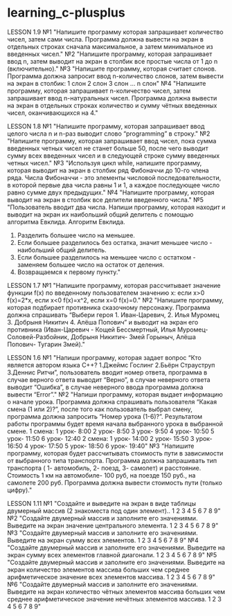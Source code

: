 # learning_c-plusplus

LESSON 1.9
№1 "Напишите программу которая запрашивает количество чисел, затем сами числа. Программа должна вывести на экран в отдельных строках сначала максимальное, а затем минимальное из введенных чисел."
№2 "Напишите программу, которая запрашивает ввод n, затем выводит на экран в столбик все простые числа от 1 до n (включительно)."
№3 "Напишите программу, которая считает слонов. Программа должна запросит ввод n-количество слонов, затем вывести на экран в столбик:
1 слон
2 слон
3 слон
…
n слон"
№4 "Напишите программу, которая запрашивает n-количество чисел, затем запрашивает ввод n-натуральных чисел.
Программа должна вывести на экран в отдельных строках количество и сумму чётных введенных чисел, оканчивающихся на 4."

LESSON 1.8
№1 "Напишите программу, которая запрашивает ввод целого числа n и n-раз выводит слово “programming” в строку."
№2 "Напишите программу, которая запрашивает ввод чисел, пока сумма введенных четных чисел не станет больше 50, после чего выводит сумму всех введенных чисел и в следующей строке сумму введенных четных чисел."
№3 "Используя цикл while, напишите программу, которая выводит на экран в столбик ряд Фибоначчи до 10-го члена ряда.
Числа Фибоначчи - это элементы числовой последовательности, в которой первые два числа равны 1 и 1, а каждое последующее число равно сумме двух предыдущих."
№4 "Напишите программу, которая выводит на экран в столбик все делители введенного числа."
№5 "Пользователь вводит два числа. Напиши программу, которая находит и выводит
на экран их наибольший общий делитель с помощью алгоритма Евклида.
Алгоритм Евклида.
1) Разделить большее число на меньшее.
2) Если большее разделилось без остатка, значит меньшее число - наибольший общий делитель.
3) Если большее разделилось на меньшее число с остатком - заменяем большее число на остаток от деления.
4) Возвращаемся к первому пункту."

LESSON 1.7
№1 "Напишите программу, которая рассчитывает значение функции f(x) по введенному пользователем значению x: если x>0 f(x)=2*x, если x<0 f(x)=x^2, если x=0 f(x)=0."
№2 "Напишите программу, которая подбирает противника сказочному персонажу. Программа должна спрашивать “Выбери героя 1. Иван-Царевич, 2. Илья Муромец 3. Добрыня Никитич 4. Алёша Попович” и выводит на экран его противника (Иван-Царевич - Кощей Бессмертный, Илья Муромец- Соловей-Разбойник, Добрыня Никитич- Змей Горыныч, Алёша Попович- Тугарин Змей)."

LESSON 1.6
№1 "Напиши программу, которая задает вопрос “Кто является автором языка C++? 1.Джеймс Гослинг 2.Бьёрн Страуструп 3.Деннис Ритчи”, пользователь вводит номер ответа, программа в случае верного ответа выводит “Верно”, в случае неверного ответа выводит “Ошибка”, в случае неверного ввода программа должна вывести “Error”."
№2 "Напиши программу, которая выдает информацию о начале урока. Программа должна спрашивать пользователя “Какая смена (1 или 2)?”, после того как пользователь выбрал смену, программа должна запросить “Номер урока (1-6)?”. Результатом работы программы будет время начала выбранного урока в выбранной смене.
1 смена:
1 урок- 8:00
2 урок- 8:50
3 урок- 9:50
4 урок- 10:50
5 урок- 11:50
6 урок- 12:40
2 смена:
1 урок- 14:00
2 урок- 15:50
3 урок- 16:50
4 урок- 17:50
5 урок- 18:50
6 урок- 19:40"
№3 "Напишите программу, которая будет рассчитывать стоимость пути в зависимости от выбранного типа транспорта. Программа должна запрашивать тип транспорта ( 1- автомобиль, 2- поезд, 3- самолет) и расстояние. Стоимость 1 км на автомобиле- 100 руб, на поезде 150 руб., на самолете 200 руб. Программа должна вывести стоимость пути (только цифру)."

LESSON 1.11
№1 "Создайте и выведите на экран в виде таблицы двумерный массив (2 знакоместа под один элемент)..
1 2 3
4 5 6
7 8 9"
№2 "Создайте двумерный массив и заполните его значениями. Выведите на экран значение центрального элемента.
1 2 3
4 5 6
7 8 9"
№3 "Создайте двумерный массив и заполните его значениями. Выведите на экран сумму всех элементов.
1 2 3
4 5 6
7 8 9"
№4 "Создайте двумерный массив и заполните его значениями. Выведите на экран сумму всех элементов главной диагонали.
1 2 3
4 5 6
7 8 9"
№5 "Создайте двумерный массив и заполните его значениями. Выведите на экран количество элементов массива больших чем среднее арифметическое значение всех элементов массива.
1 2 3
4 5 6
7 8 9"
№6 "Создайте двумерный массив и заполните его значениями. Выведите на экран количество чётных элементов массива больших чем среднее арифметическое значение нечётных элементов массива.
1 2 3
4 5 6
7 8 9"
